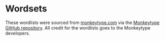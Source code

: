 # Wordsets

These wordlists were sourced from [monkeytype.com](https://monkeytype.com) via the [Monkeytype GitHub repository](https://github.com/monkeytypegame/monkeytype).
All credit for the wordlists goes to the Monkeytype developers.
